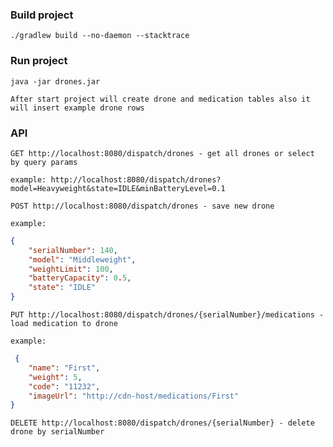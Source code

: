 ### Build project

``
./gradlew build --no-daemon --stacktrace
``

### Run project

``
java -jar drones.jar
``

``
After start project will create drone and medication tables also it will insert example drone rows
``

### API

``
GET
http://localhost:8080/dispatch/drones - get all drones or select by query params
``

``
example:
http://localhost:8080/dispatch/drones?model=Heavyweight&state=IDLE&minBatteryLevel=0.1
``

``
POST
http://localhost:8080/dispatch/drones - save new drone
``

``
example:
``

```json
{
    "serialNumber": 140,
    "model": "Middleweight",
    "weightLimit": 100,
    "batteryCapacity": 0.5,
    "state": "IDLE"
}
```

``
PUT
http://localhost:8080/dispatch/drones/{serialNumber}/medications - load medication to drone
``

``
example:
``

```json
 {
    "name": "First",
    "weight": 5,
    "code": "11232",
    "imageUrl": "http://cdn-host/medications/First"
}

```

``
DELETE
http://localhost:8080/dispatch/drones/{serialNumber} - delete drone by serialNumber
``
